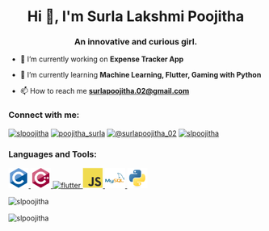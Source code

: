 <h1 align="center">Hi 👋, I'm Surla Lakshmi Poojitha</h1>
<h3 align="center">An innovative and curious girl.</h3>

- 🔭 I’m currently working on **Expense Tracker App**

- 🌱 I’m currently learning **Machine Learning, Flutter, Gaming with Python**

- 📫 How to reach me **surlapoojitha.02@gmail.com**

<h3 align="left">Connect with me:</h3>
<p align="left">
<a href="https://linkedin.com/in/slpoojitha" target="blank"><img align="center" src="https://raw.githubusercontent.com/rahuldkjain/github-profile-readme-generator/master/src/images/icons/Social/linked-in-alt.svg" alt="slpoojitha" height="30" width="40" /></a>
<a href="https://instagram.com/poojitha_surla" target="blank"><img align="center" src="https://raw.githubusercontent.com/rahuldkjain/github-profile-readme-generator/master/src/images/icons/Social/instagram.svg" alt="poojitha_surla" height="30" width="40" /></a>
<a href="https://www.hackerrank.com/@surlapoojitha_02" target="blank"><img align="center" src="https://raw.githubusercontent.com/rahuldkjain/github-profile-readme-generator/master/src/images/icons/Social/hackerrank.svg" alt="@surlapoojitha_02" height="30" width="40" /></a>
<a href="https://www.leetcode.com/slpoojitha" target="blank"><img align="center" src="https://raw.githubusercontent.com/rahuldkjain/github-profile-readme-generator/master/src/images/icons/Social/leet-code.svg" alt="slpoojitha" height="30" width="40" /></a>
</p>

<h3 align="left">Languages and Tools:</h3>
<p align="left"> <a href="https://www.cprogramming.com/" target="_blank"> <img src="https://raw.githubusercontent.com/devicons/devicon/master/icons/c/c-original.svg" alt="c" width="40" height="40"/> </a> <a href="https://www.w3schools.com/cpp/" target="_blank"> <img src="https://raw.githubusercontent.com/devicons/devicon/master/icons/cplusplus/cplusplus-original.svg" alt="cplusplus" width="40" height="40"/> </a> <a href="https://flutter.dev" target="_blank"> <img src="https://www.vectorlogo.zone/logos/flutterio/flutterio-icon.svg" alt="flutter" width="40" height="40"/> </a> <a href="https://developer.mozilla.org/en-US/docs/Web/JavaScript" target="_blank"> <img src="https://raw.githubusercontent.com/devicons/devicon/master/icons/javascript/javascript-original.svg" alt="javascript" width="40" height="40"/> </a> <a href="https://www.mysql.com/" target="_blank"> <img src="https://raw.githubusercontent.com/devicons/devicon/master/icons/mysql/mysql-original-wordmark.svg" alt="mysql" width="40" height="40"/> </a> <a href="https://www.python.org" target="_blank"> <img src="https://raw.githubusercontent.com/devicons/devicon/master/icons/python/python-original.svg" alt="python" width="40" height="40"/> </a> </p>

<p><img align="center" src="https://github-readme-stats.vercel.app/api/top-langs?username=slpoojitha&show_icons=true&locale=en&layout=compact" alt="slpoojitha" /></p>

<p><img align="center" src="https://github-readme-streak-stats.herokuapp.com/?user=slpoojitha&" alt="slpoojitha" /></p>
